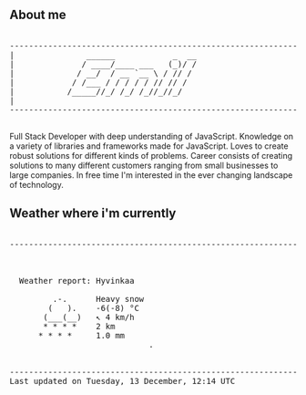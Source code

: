## About me

<pre>

--------------------------------------------------------------------------------------
|			    ______            _  __
|			   / ____/____ ___   (_)/ /
|			  / __/  / __ `__ \ / // / 
|			 / /___ / / / / / // // /  
|			/_____//_/ /_/ /_//_//_/   
|                           
--------------------------------------------------------------------------------------

</pre>

Full Stack Developer with deep understanding of JavaScript. Knowledge on a variety of libraries and frameworks made for JavaScript. Loves to create robust solutions for different kinds of problems. Career consists of creating solutions to many different customers ranging from small businesses to large companies. In free time I'm interested in the ever changing landscape of technology. 



## Weather where i'm currently  

<pre>

--------------------------------------------------------------------------------------


 
  Weather report: Hyvinkaa  
    
         .-.      Heavy snow  
        (   ).    -6(-8) °C  
       (___(__)   ↖ 4 km/h  
       * * * *    2 km  
      * * * *     1.0 mm  
                             .


--------------------------------------------------------------------------------------
Last updated on Tuesday, 13 December, 12:14 UTC
</pre>
